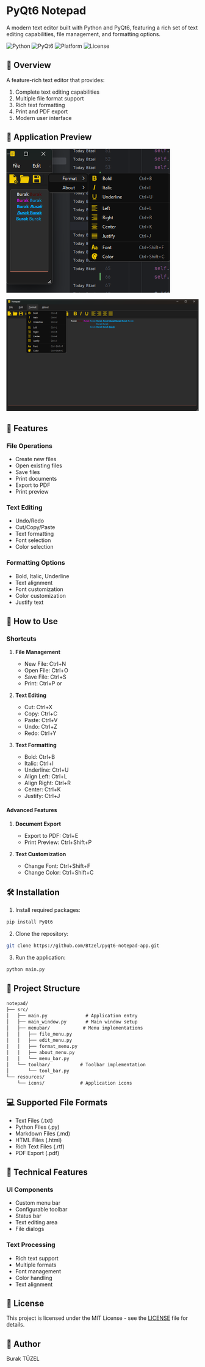 # PyQt6 Notepad
A modern text editor built with Python and PyQt6, featuring a rich set of text editing capabilities, file management, and formatting options.

![Python](https://img.shields.io/badge/Python-3.8+-blue)
![PyQt6](https://img.shields.io/badge/PyQt-6.0+-green)
![Platform](https://img.shields.io/badge/Platform-Cross--Platform-orange)
![License](https://img.shields.io/badge/License-MIT-red)

## 🎯 Overview
A feature-rich text editor that provides:
1. Complete text editing capabilities
2. Multiple file format support
3. Rich text formatting
4. Print and PDF export
5. Modern user interface

## 📸 Application Preview

![Application Screenshot](./screenshot1.png)



![Application Screenshot](./screenshot2.png)


## 🚀 Features
### File Operations
- Create new files
- Open existing files
- Save files
- Print documents
- Export to PDF
- Print preview

### Text Editing
- Undo/Redo
- Cut/Copy/Paste
- Text formatting
- Font selection
- Color selection

### Formatting Options
- Bold, Italic, Underline
- Text alignment
- Font customization
- Color customization
- Justify text

## 📘 How to Use

### Shortcuts
1. **File Management**
   - New File: Ctrl+N
   - Open File: Ctrl+O
   - Save File: Ctrl+S
   - Print: Ctrl+P or

2. **Text Editing**
   - Cut: Ctrl+X
   - Copy: Ctrl+C
   - Paste: Ctrl+V
   - Undo: Ctrl+Z
   - Redo: Ctrl+Y

3. **Text Formatting**
   - Bold: Ctrl+B
   - Italic: Ctrl+I
   - Underline: Ctrl+U
   - Align Left: Ctrl+L
   - Align Right: Ctrl+R
   - Center: Ctrl+K
   - Justify: Ctrl+J

#### Advanced Features
1. **Document Export**
   - Export to PDF: Ctrl+E
   - Print Preview: Ctrl+Shift+P

2. **Text Customization**
   - Change Font: Ctrl+Shift+F
   - Change Color: Ctrl+Shift+C

## 🛠️ Installation
1. Install required packages:
```bash
pip install PyQt6
```

2. Clone the repository:
```bash
git clone https://github.com/Btzel/pyqt6-notepad-app.git
```

3. Run the application:
```bash
python main.py
```

## 📁 Project Structure
```
notepad/
├── src/
│   ├── main.py              # Application entry
│   ├── main_window.py       # Main window setup
│   ├── menubar/            # Menu implementations
│   │   ├── file_menu.py
│   │   ├── edit_menu.py
│   │   ├── format_menu.py
│   │   ├── about_menu.py
│   │   └── menu_bar.py
│   └── toolbar/           # Toolbar implementation
│       └── tool_bar.py
└── resources/
    └── icons/             # Application icons
```

## 💻 Supported File Formats
- Text Files (.txt)
- Python Files (.py)
- Markdown Files (.md)
- HTML Files (.html)
- Rich Text Files (.rtf)
- PDF Export (.pdf)

## 🔧 Technical Features
### UI Components
- Custom menu bar
- Configurable toolbar
- Status bar
- Text editing area
- File dialogs

### Text Processing
- Rich text support
- Multiple formats
- Font management
- Color handling
- Text alignment

## 📝 License
This project is licensed under the MIT License - see the [LICENSE](LICENSE) file for details.

## 👥 Author
Burak TÜZEL